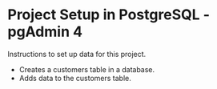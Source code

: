 # Project Setup in PostgreSQL - pgAdmin 4

Instructions to set up data for this project.

* Creates a customers table in a database.
* Adds data to the customers table.
